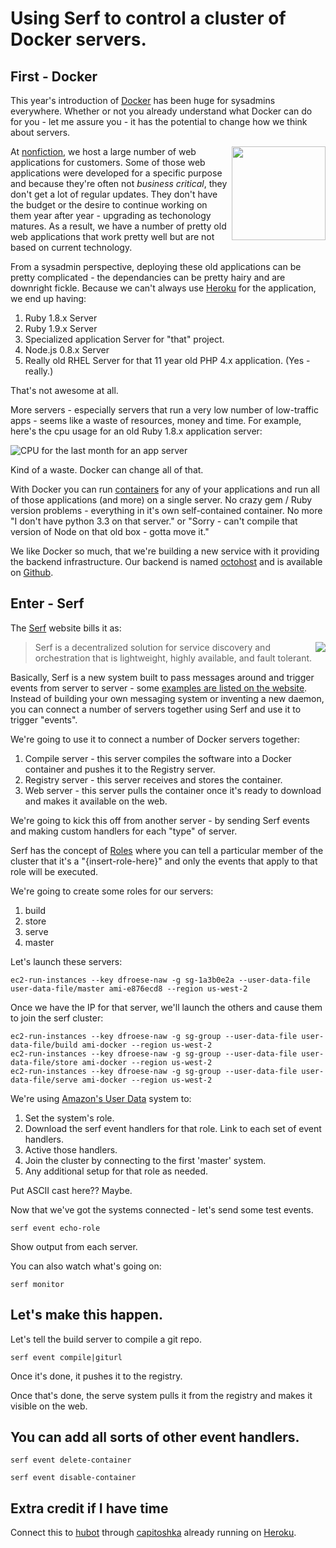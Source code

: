 Using Serf to control a cluster of Docker servers.
=================

First - Docker
--------

This year's introduction of [Docker](http://www.docker.io) has been huge for sysadmins everywhere. Whether or not you already understand what Docker can do for you - let me assure you - it has the potential to change how we think about servers.

<a href="http:/www.docker.io"><img src="http://github.froese.org/assets/sysadvent-2013/docker.png" align="right" width="150" border="0" /></a>

At [nonfiction](http://www.nonfiction.ca), we host a large number of web applications for customers. Some of those web applications were developed for a specific purpose and because they're often not *business critical*, they don't get a lot of regular updates. They don't have the budget or the desire to continue working on them year after year - upgrading as techonology matures. As a result, we have a number of pretty old web applications that work pretty well but are not based on current technology.

From a sysadmin perspective, deploying these old applications can be pretty complicated - the dependancies can be pretty hairy and are downright fickle. Because we can't always use [Heroku](https://www.heroku.com/) for the application, we end up having:

1. Ruby 1.8.x Server
2. Ruby 1.9.x Server
3. Specialized application Server for "that" project.
4. Node.js 0.8.x Server
5. Really old RHEL Server for that 11 year old PHP 4.x application. \(Yes - really.\)

That's not awesome at all.

More servers - especially servers that run a very low number of low-traffic apps - seems like a waste of resources, money and time. For example, here's the cpu usage for an old Ruby 1.8.x application server:

![CPU for the last month for an app server](http://github.froese.org/assets/sysadvent-2013/cpu-for-the-last-month.png)

Kind of a waste. Docker can change all of that.

With Docker you can run [containers](http://docs.docker.io/en/latest/terms/container/#container-def) for any of your applications and run all of those applications \(and more\) on a single server. No crazy gem / Ruby version problems - everything in it's own self-contained container. No more "I don't have python 3.3 on that server." or "Sorry - can't compile that version of Node on that old box - gotta move it."

We like Docker so much, that we're building a new service with it providing the backend infrastructure. Our backend is named [octohost](https://github.com/octohost/octohost) and is available on [Github](https://github.com/octohost).

Enter - Serf
---------

The [Serf](http://www.serfdom.io/) website bills it as:

<a href="http://www.serfdom.io/"><img src="http://github.froese.org/assets/sysadvent-2013/serf.png" align="right" border="0" /></a>

>Serf is a decentralized solution for service discovery 
>and orchestration that is lightweight, highly available, 
>and fault tolerant.

Basically, Serf is a new system built to pass messages around and trigger events from server to server - some [examples are listed on the website](http://www.serfdom.io/intro/use-cases.html). Instead of building your own messaging system or inventing a new daemon, you can connect a number of servers together using Serf and use it to trigger "events".

We're going to use it to connect a number of Docker servers together:

1. Compile server - this server compiles the software into a Docker container and pushes it to the Registry server.
2. Registry server - this server receives and stores the container.
3. Web server - this server pulls the container once it's ready to download and makes it available on the web.

We're going to kick this off from another server - by sending Serf events and making custom handlers for each "type" of server.

Serf has the concept of [Roles](http://www.serfdom.io/docs/agent/options.html) where you can tell a particular member of the cluster that it's a "\{insert-role-here\}" and only the events that apply to that role will be executed.

We're going to create some roles for our servers:

1. build
2. store
3. serve
4. master

Let's launch these servers:

`ec2-run-instances --key dfroese-naw -g sg-1a3b0e2a --user-data-file user-data-file/master ami-e876ecd8 --region us-west-2`

Once we have the IP for that server, we'll launch the others and cause them to join the serf cluster:

```
ec2-run-instances --key dfroese-naw -g sg-group --user-data-file user-data-file/build ami-docker --region us-west-2
ec2-run-instances --key dfroese-naw -g sg-group --user-data-file user-data-file/store ami-docker --region us-west-2
ec2-run-instances --key dfroese-naw -g sg-group --user-data-file user-data-file/serve ami-docker --region us-west-2
```

We're using [Amazon's User Data](http://docs.aws.amazon.com/AWSEC2/latest/UserGuide/AESDG-chapter-instancedata.html) system to:

1. Set the system's role.
2. Download the serf event handlers for that role. Link to each set of event handlers.
3. Active those handlers.
4. Join the cluster by connecting to the first 'master' system.
5. Any additional setup for that role as needed.

Put ASCII cast here?? Maybe.

Now that we've got the systems connected - let's send some test events.

`serf event echo-role`

Show output from each server.

You can also watch what's going on:

`serf monitor`

Let's make this happen.
----------

Let's tell the build server to compile a git repo.

`serf event compile|giturl`

Once it's done, it pushes it to the registry.

Once that's done, the serve system pulls it from the registry and makes it visible on the web.

You can add all sorts of other event handlers.
----------

`serf event delete-container`

`serf event disable-container`

Extra credit if I have time
----------

Connect this to [hubot](http://hubot.github.com/) through [capitoshka](https://github.com/darron/capitoshka) already running on [Heroku](http://capitoshka.herokuapp.com/projects).










